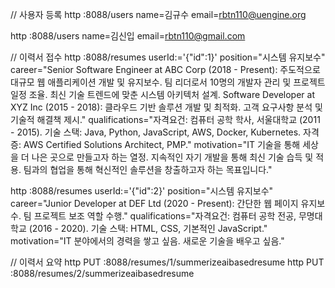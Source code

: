 
// 사용자 등록
http :8088/users name=김규수 email=rbtn110@uengine.org

http :8088/users name=김신입 email=rbtn110@gmail.com

// 이력서 접수
http :8088/resumes userId:='{"id":1}' position="시스템 유지보수" career="Senior Software Engineer at ABC Corp (2018 - Present): 주도적으로 대규모 웹 애플리케이션 개발 및 유지보수. 팀 리더로서 10명의 개발자 관리 및 프로젝트 일정 조율. 최신 기술 트렌드에 맞춘 시스템 아키텍처 설계. Software Developer at XYZ Inc (2015 - 2018): 클라우드 기반 솔루션 개발 및 최적화. 고객 요구사항 분석 및 기술적 해결책 제시." qualifications="자격요건: 컴퓨터 공학 학사, 서울대학교 (2011 - 2015). 기술 스택: Java, Python, JavaScript, AWS, Docker, Kubernetes. 자격증: AWS Certified Solutions Architect, PMP." motivation="IT 기술을 통해 세상을 더 나은 곳으로 만들고자 하는 열정. 지속적인 자기 개발을 통해 최신 기술 습득 및 적용. 팀과의 협업을 통해 혁신적인 솔루션을 창출하고자 하는 목표입니다."

http :8088/resumes userId:='{"id":2}' position="시스템 유지보수" career="Junior Developer at DEF Ltd (2020 - Present): 간단한 웹 페이지 유지보수. 팀 프로젝트 보조 역할 수행." qualifications="자격요건: 컴퓨터 공학 전공, 무명대학교 (2016 - 2020). 기술 스택: HTML, CSS, 기본적인 JavaScript." motivation="IT 분야에서의 경력을 쌓고 싶음. 새로운 기술을 배우고 싶음."

// 이력서 요약
http PUT :8088/resumes/1/summerizeaibasedresume
http PUT :8088/resumes/2/summerizeaibasedresume
